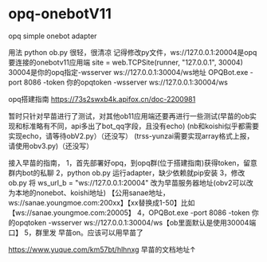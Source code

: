 # opq-onebotV11
opq simple onebot adapter


用法 python ob.py
很轻，很清凉
记得修改py文件，ws://127.0.0.1:20004是opq要连接的onebotv11应用端
site = web.TCPSite(runner, "127.0.0.1", 30004)
30004是你的opq指定-wsserver ws://127.0.0.1:30004/ws地址
OPQBot.exe -port 8086 -token 你的opqtoken -wsserver ws://127.0.0.1:30004/ws

opq搭建指南
https://73s2swxb4k.apifox.cn/doc-2200981

暂时只针对早苗进行了测试，对其他ob11应用端还要再进行一些测试(早苗的ob实现和标准略有不同，api多出了bot_qq字段，且没有echo)
(nb和koishi似乎都需要实现echo，请等待obV2.py）（还没写）
(trss-yunzai需要实现array格式上报，请使用obv3.py)（还没写）

接入早苗的指南，
1，首先部署好opq，到opq群(位于搭建指南)获得token，留意群内bot的私聊
2，python ob.py 运行adapter，缺少依赖就pip安装
3，修改ob.py 将 ws_url_b = "ws://127.0.0.1:20004" 改为早苗服务器地址(obv2可以改为本地的nonebot、koishi地址)
【公用sanae地址，ws://sanae.youngmoe.com:200xx】【xx替换成1-50】比如【ws://sanae.youngmoe.com:20005】
4，OPQBot.exe -port 8086 -token 你的opqtoken -wsserver ws://127.0.0.1:30004/ws【ob里面默认是使用30004端口】
5，群里发 早苗on。应该可以用早苗了

https://www.yuque.com/km57bt/hlhnxg
早苗的文档地址↑
